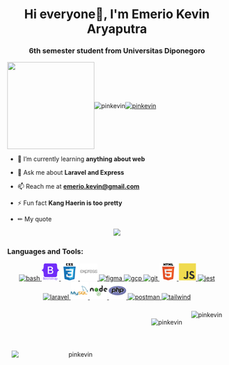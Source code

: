 <h1 align="center">Hi everyone👋, I'm Emerio Kevin Aryaputra</h1>
<h3 align="center">6th semester student from Universitas Diponegoro</h3>

<div align="center" style="display: flex; align-items: center;">
  <img src="https://media.giphy.com/media/v1.Y2lkPTc5MGI3NjExeXdsNXV6eDUydmJuYzJlaHR3bHNoN21kZmFwN2VxN2ZwNWt5MTd3eSZlcD12MV9naWZzX3NlYXJjaCZjdD1n/8E3El5VFhv0ngKGkXt/giphy.gif" width="200" height="200" />
  
  <br/>
  <br/>
  <br/>
  
  <p> 
    <img src="https://komarev.com/ghpvc/?username=pinkevin&label=Profile%20views&color=0e75b6&style=flat" alt="pinkevin" /> 
  </p>

  <p> 
    <a href="https://github.com/ryo-ma/github-profile-trophy">
      <img src="https://github-profile-trophy.vercel.app/?username=pinkevin&column=-1" alt="pinkevin" />
    </a> 
  </p>
</div>
  

- 🌱 I’m currently learning **anything about web**

- 💬 Ask me about **Laravel and Express**

- 📫 Reach me at **emerio.kevin@gmail.com**

- ⚡ Fun fact **Kang Haerin is too pretty**
  
- ✏ My quote

<div align="center">
  <img src="https://github.com/PinKevin/PinKevin/assets/85545297/7a5e4507-6c47-4424-a49b-2a44d62fd49e" width="300" />
</div>


<h3 align="left">Languages and Tools:</h3>
<p align="center">
  <a href="https://www.gnu.org/software/bash/" target="_blank" rel="noreferrer">
    <img src="https://www.vectorlogo.zone/logos/gnu_bash/gnu_bash-icon.svg" alt="bash" width="40" height="40" />
  </a>
  <a href="https://getbootstrap.com" target="_blank" rel="noreferrer">
    <img src="https://raw.githubusercontent.com/devicons/devicon/master/icons/bootstrap/bootstrap-plain-wordmark.svg" alt="bootstrap" width="40" height="40" />
  </a>
  <a href="https://www.w3schools.com/css/" target="_blank" rel="noreferrer">
    <img src="https://raw.githubusercontent.com/devicons/devicon/master/icons/css3/css3-original-wordmark.svg" alt="css3" width="40" height="40" />
  </a>
  <a href="https://expressjs.com" target="_blank" rel="noreferrer">
    <img src="https://raw.githubusercontent.com/devicons/devicon/master/icons/express/express-original-wordmark.svg" alt="express" width="40" height="40" />
  </a>
  <a href="https://www.figma.com/" target="_blank" rel="noreferrer">
    <img src="https://www.vectorlogo.zone/logos/figma/figma-icon.svg" alt="figma" width="40" height="40" />
  </a>
  <a href="https://cloud.google.com" target="_blank" rel="noreferrer">
    <img src="https://www.vectorlogo.zone/logos/google_cloud/google_cloud-icon.svg" alt="gcp" width="40" height="40" />
  </a>
  <a href="https://git-scm.com/" target="_blank" rel="noreferrer">
    <img src="https://www.vectorlogo.zone/logos/git-scm/git-scm-icon.svg" alt="git" width="40" height="40" />
  </a>
  <a href="https://www.w3.org/html/" target="_blank" rel="noreferrer">
    <img src="https://raw.githubusercontent.com/devicons/devicon/master/icons/html5/html5-original-wordmark.svg" alt="html5" width="40" height="40" />
  </a>
  <a href="https://developer.mozilla.org/en-US/docs/Web/JavaScript" target="_blank" rel="noreferrer">
    <img src="https://raw.githubusercontent.com/devicons/devicon/master/icons/javascript/javascript-original.svg" alt="javascript" width="40" height="40" />
  </a>
  <a href="https://jestjs.io" target="_blank" rel="noreferrer">
    <img src="https://www.vectorlogo.zone/logos/jestjsio/jestjsio-icon.svg" alt="jest" width="40" height="40" />
  </a>
  <a href="https://laravel.com/" target="_blank" rel="noreferrer">
    <img src="https://upload.wikimedia.org/wikipedia/commons/9/9a/Laravel.svg" alt="laravel" width="40" height="40" />
  </a>
  <a href="https://www.mysql.com/" target="_blank" rel="noreferrer">
    <img src="https://raw.githubusercontent.com/devicons/devicon/master/icons/mysql/mysql-original-wordmark.svg" alt="mysql" width="40" height="40" />
  </a>
  <a href="https://nodejs.org" target="_blank" rel="noreferrer">
    <img src="https://raw.githubusercontent.com/devicons/devicon/master/icons/nodejs/nodejs-original-wordmark.svg" alt="nodejs" width="40" height="40" />
  </a>
  <a href="https://www.php.net" target="_blank" rel="noreferrer">
    <img src="https://raw.githubusercontent.com/devicons/devicon/master/icons/php/php-original.svg" alt="php" width="40" height="40" />
  </a>
  <a href="https://postman.com" target="_blank" rel="noreferrer">
    <img src="https://www.vectorlogo.zone/logos/getpostman/getpostman-icon.svg" alt="postman" width="40" height="40" />
  </a>
  <a href="https://tailwindcss.com/" target="_blank" rel="noreferrer">
    <img src="https://www.vectorlogo.zone/logos/tailwindcss/tailwindcss-icon.svg" alt="tailwind" width="40" height="40" />
  </a>
</p>

<div align="center" style="display: flex; flex-wrap: wrap; align-items: center; justify-content: space-around;">
    <img src="https://github-readme-stats.vercel.app/api/top-langs?username=pinkevin&show_icons=true&locale=en&layout=compact" alt="pinkevin" width="300" style="margin: 10px;" />
    <img src="https://github-readme-stats.vercel.app/api?username=pinkevin&show_icons=true&locale=en" alt="pinkevin" height="165" style="margin: 10px;" />
    <img src="https://github-readme-streak-stats.herokuapp.com/?user=pinkevin&" alt="pinkevin" height="200" style="margin: 10px;" />
</div>

<!--
<p><img align="left" src="https://github-readme-stats.vercel.app/api/top-langs?username=pinkevin&show_icons=true&locale=en&layout=compact" alt="pinkevin"  /></p>

<p><img align="center" src="https://github-readme-stats.vercel.app/api?username=pinkevin&show_icons=true&locale=en" alt="pinkevin" /></p>

<p><img align="center" src="https://github-readme-streak-stats.herokuapp.com/?user=pinkevin&" alt="pinkevin" /></p>
-->
